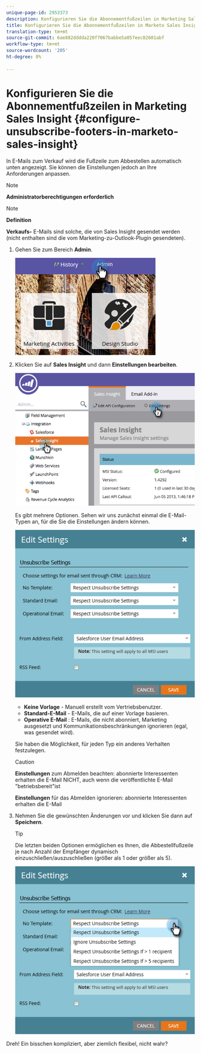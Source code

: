 ```yaml
---
unique-page-id: 2953373
description: Konfigurieren Sie die Abonnementfußzeilen in Marketing Sales Insight - Marketing Docs - Produktdokumentation
title: Konfigurieren Sie die Abonnementfußzeilen in Marketo Sales Insight.
translation-type: tm+mt
source-git-commit: 6ae882dddda220f7067babbe5a057eec82601abf
workflow-type: tm+mt
source-wordcount: '205'
ht-degree: 0%

---
```



# Konfigurieren Sie die Abonnementfußzeilen in Marketing Sales Insight {#configure-unsubscribe-footers-in-marketo-sales-insight}

In E-Mails zum Verkauf wird die Fußzeile zum Abbestellen automatisch unten angezeigt. Sie können die Einstellungen jedoch an Ihre Anforderungen anpassen.

>[!NOTE]
>
>**Administratorberechtigungen erforderlich**

>[!NOTE]
>
>**Definition**
>
>**Verkaufs-** E-Mails sind solche, die von Sales Insight gesendet werden (nicht enthalten sind die vom Marketing-zu-Outlook-Plugin gesendeten).

1. Gehen Sie zum Bereich **Admin**.

   ![](assets/one-1.png)

1. Klicken Sie auf **Sales Insight** und dann **Einstellungen bearbeiten**.

   ![](assets/two-1.png)

   Es gibt mehrere Optionen. Sehen wir uns zunächst einmal die E-Mail-Typen an, für die Sie die Einstellungen ändern können.

   ![](assets/three-1.png)

   * **Keine Vorlage**  - Manuell erstellt vom Vertriebsbenutzer.
   * **Standard-E-Mail**  - E-Mails, die auf einer Vorlage basieren.
   * **Operative E-Mail** : E-Mails, die nicht abonniert, Marketing ausgesetzt und Kommunikationsbeschränkungen ignorieren (egal, was gesendet wird).

   Sie haben die Möglichkeit, für jeden Typ ein anderes Verhalten festzulegen.

   >[!CAUTION]
   >
   >**Einstellungen** zum Abmelden beachten: abonnierte Interessenten erhalten die E-Mail NICHT, auch wenn die veröffentlichte E-Mail &quot;betriebsbereit&quot;ist
   >
   >**Einstellungen** für das Abmelden ignorieren: abonnierte Interessenten erhalten die E-Mail

1. Nehmen Sie die gewünschten Änderungen vor und klicken Sie dann auf **Speichern**.

   >[!TIP]
   >
   >Die letzten beiden Optionen ermöglichen es Ihnen, die Abbestellfußzeile je nach Anzahl der Empfänger dynamisch einzuschließen/auszuschließen (größer als 1 oder größer als 5).

   ![](assets/four-1.png)

Dreh! Ein bisschen kompliziert, aber ziemlich flexibel, nicht wahr?
